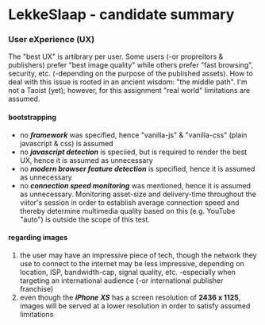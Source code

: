 # LekkeSlaap - candidate summary

### User eXperience (UX)
The "best UX" is artibrary per user. Some users (-or propreitors & publishers) prefer "best image quality" while others prefer "fast browsing", security, etc. (-depending on the purpose of the published assets).
How to deal with this issue is rooted in an ancient wisdom: "the middle path". I'm not a Taoist (yet); however, for this assignment "real world" limitations are assumed.

#### bootstrapping
- no ***framework*** was specified, hence "vanilla-js" & "vanilla-css" (plain javascript & css) is assumed
- no ***javascript detection*** is speciied, but is required to render the best UX, hence it is assumed as unnecessary
- no ***modern browser feature detection*** is specified, hence it is assumed as unnecessary
- no ***connection speed monitoring*** was mentioned, hence it is assumed as unnecessary. Monitoring asset-size and delivery-time throughout the viitor's session in order to establish average connection speed and thereby determine multimedia quality based on this (e.g. YouTube "auto") is outside the scope of this test.

#### regarding images 
1. the user may have an impressive piece of tech, though the network they use to connect to the internet may be less impressive, depending on location, ISP, bandwidth-cap, signal quality, etc. -especially when targeting an international audience (-or international publisher franchise)
2. even though the ***iPhone XS*** has a screen resolution of **2436 x 1125**, images will be served at a lower resolution in order to satisfy assumed limitations
